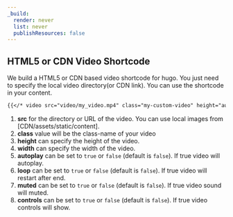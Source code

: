 ```yaml
---
_build:
  render: never
  list: never
  publishResources: false
---
```


## HTML5 or CDN Video Shortcode

We build a HTML5 or CDN based video shortcode for hugo. You just need to specify the local video directory(or CDN link). You can use the shortcode in your content.

```md
{{</* video src="video/my_video.mp4" class="my-custom-video" height="auto" width="500" autoplay="false" loop="false" muted="false" controls="true" */>}}
```

1. **src** for the directory or URL of the video. You can use local images from [CDN/assets/static/content].
1. **class** value will be the class-name of your video
1. **height** can specify the height of the video.
1. **width** can specify the width of the video.
1. **autoplay** can be set to `true` or `false` (default is `false`). If true video will autoplay.
1. **loop** can be set to `true` or `false` (default is `false`). If true video will restart after end.
1. **muted** can be set to `true` or `false` (default is `false`). If true video sound will muted.
1. **controls** can be set to `true` or `false` (default is `false`). If true video controls will show.
